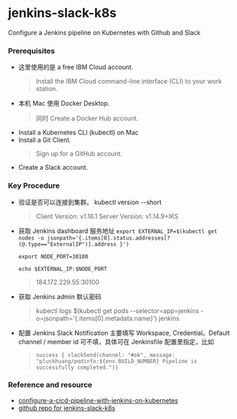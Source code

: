 # jenkins-slack-k8s

Configure a Jenkins pipeline on Kubernetes with Github and Slack

### Prerequisites
- 这里使用的是 a free IBM Cloud account.
	> Install the IBM Cloud command-line interface (CLI) to your work station.
- 本机 Mac 使用 Docker Desktop.
	> 同时 Create a Docker Hub account.
- Install a Kubernetes CLI (kubectl) on Mac
- Install a Git Client.
	> Sign up for a GitHub account.
- Create a Slack account.

### Key Procedure
- 验证是否可以连接到集群。 
	kubectl version --short
	> Client Version: v1.16.1
	Server Version: v1.14.9+IKS
- 获取 Jenkins dashboard 服务地址
	`export EXTERNAL_IP=$(kubectl get nodes -o jsonpath='{.items[0].status.addresses[?(@.type=="ExternalIP")].address }')`
	
	`export NODE_PORT=30100`
	
	`echo $EXTERNAL_IP:$NODE_PORT`
	> 184.172.229.55:30100
- 获取 Jenkins admin 默认密码
	> kubectl logs $(kubectl get pods --selector=app=jenkins -o=jsonpath='{.items[0].metadata.name}') jenkins

- 配置 Jenkins Slack Notification 主要填写 Workspace, Credential。Default channel / member id 可不填，具体可在 Jenkinsfile 配置里指定，比如
	> `success {
slackSend(channel: "#ok", message: "pluckhuang/podinfo:${env.BUILD_NUMBER} Pipeline is successfully completed.")}`


### Reference and resource
- [configure-a-cicd-pipeline-with-jenkins-on-kubernetes](https://developer.ibm.com/tutorials/configure-a-cicd-pipeline-with-jenkins-on-kubernetes/)
- [github repo for jenkins-slack-k8s](https://github.com/pluckhuang/jenkins-slack-k8s)
	
	
